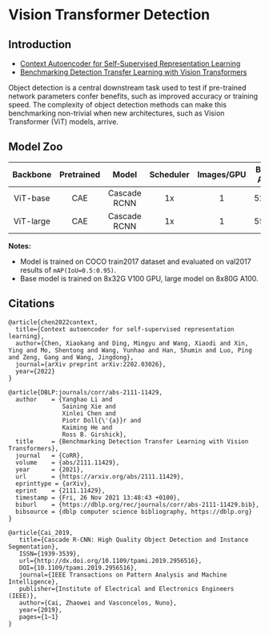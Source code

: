 # Vision Transformer Detection

## Introduction

- [Context Autoencoder for Self-Supervised Representation Learning](https://arxiv.org/abs/2202.03026)  
- [Benchmarking Detection Transfer Learning with Vision Transformers](https://arxiv.org/pdf/2111.11429.pdf)  

Object detection is a central downstream task used to
test if pre-trained network parameters confer benefits, such
as improved accuracy or training speed. The complexity
of object detection methods can make this benchmarking
non-trivial when new architectures, such as Vision Transformer (ViT) models, arrive.

## Model Zoo

| Backbone | Pretrained | Model | Scheduler | Images/GPU  | Box AP | Config | Download |
|:------:|:--------:|:--------------:|:--------------:|:--------------:|:------:|:------:|:--------:|
| ViT-base | CAE | Cascade RCNN  | 1x | 1 | 52.7 | [config](./cascade_rcnn_vit_base_hrfpn_cae_1x_coco.yml) | [model](https://bj.bcebos.com/v1/paddledet/models/cascade_rcnn_vit_base_hrfpn_cae_1x_coco.pdparams) |
| ViT-large | CAE | Cascade RCNN  | 1x | 1 | 55.7 | [config](./cascade_rcnn_vit_large_hrfpn_cae_1x_coco.yml) | [model](https://bj.bcebos.com/v1/paddledet/models/cascade_rcnn_vit_large_hrfpn_cae_1x_coco.pdparams) |

**Notes:**
- Model is trained on COCO train2017 dataset and evaluated on val2017 results of `mAP(IoU=0.5:0.95)`.
- Base model is trained on 8x32G V100 GPU, large model on 8x80G A100.


## Citations
```
@article{chen2022context,
  title={Context autoencoder for self-supervised representation learning},
  author={Chen, Xiaokang and Ding, Mingyu and Wang, Xiaodi and Xin, Ying and Mo, Shentong and Wang, Yunhao and Han, Shumin and Luo, Ping and Zeng, Gang and Wang, Jingdong},
  journal={arXiv preprint arXiv:2202.03026},
  year={2022}
}

@article{DBLP:journals/corr/abs-2111-11429,
  author    = {Yanghao Li and
               Saining Xie and
               Xinlei Chen and
               Piotr Doll{\'{a}}r and
               Kaiming He and
               Ross B. Girshick},
  title     = {Benchmarking Detection Transfer Learning with Vision Transformers},
  journal   = {CoRR},
  volume    = {abs/2111.11429},
  year      = {2021},
  url       = {https://arxiv.org/abs/2111.11429},
  eprinttype = {arXiv},
  eprint    = {2111.11429},
  timestamp = {Fri, 26 Nov 2021 13:48:43 +0100},
  biburl    = {https://dblp.org/rec/journals/corr/abs-2111-11429.bib},
  bibsource = {dblp computer science bibliography, https://dblp.org}
}

@article{Cai_2019,
   title={Cascade R-CNN: High Quality Object Detection and Instance Segmentation},
   ISSN={1939-3539},
   url={http://dx.doi.org/10.1109/tpami.2019.2956516},
   DOI={10.1109/tpami.2019.2956516},
   journal={IEEE Transactions on Pattern Analysis and Machine Intelligence},
   publisher={Institute of Electrical and Electronics Engineers (IEEE)},
   author={Cai, Zhaowei and Vasconcelos, Nuno},
   year={2019},
   pages={1–1}
}
```
